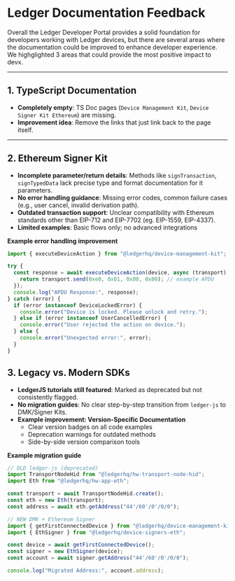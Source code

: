 # Ledger Documentation Feedback

Overall the Ledger Developer Portal provides a solid foundation for developers working with Ledger devices, but there are several areas where the documentation could be improved to enhance developer experience. We highglighted 3 areas that could provide the most positive impact to devx.

---

## 1. TypeScript Documentation
- **Completely empty**: TS Doc pages (`Device Management Kit`, `Device Signer Kit Ethereum`) are missing.
- **Improvement idea**: Remove the links that just link back to the page itself.

---

## 2. Ethereum Signer Kit
- **Incomplete parameter/return details**: Methods like `signTransaction`, `signTypedData` lack precise type and format documentation for it parameters.
- **No error handling guidance**: Missing error codes, common failure cases (e.g., user cancel, invalid derivation path).
- **Outdated transaction support**: Unclear compatibility with Ethereum standards other than EIP-712 and EIP-7702 (eg. EIP-1559, EIP-4337).
- **Limited examples**: Basic flows only; no advanced integrations

**Example error handling improvement**
```typescript
import { executeDeviceAction } from "@ledgerhq/device-management-kit";

try {
  const response = await executeDeviceAction(device, async (transport) => {
    return transport.send(0xe0, 0x01, 0x00, 0x00); // example APDU
  });
  console.log("APDU Response:", response);
} catch (error) {
  if (error instanceof DeviceLockedError) {
    console.error("Device is locked. Please unlock and retry.");
  } else if (error instanceof UserCancelledError) {
    console.error("User rejected the action on device.");
  } else {
    console.error("Unexpected error:", error);
  }
}
```

## 3. Legacy vs. Modern SDKs
- **LedgerJS tutorials still featured**: Marked as deprecated but not consistently flagged.
- **No migration guides**: No clear step-by-step transition from `ledger-js` to DMK/Signer Kits.
- **Example improvement: Version-Specific Documentation**
    - Clear version badges on all code examples
    - Deprecation warnings for outdated methods
    - Side-by-side version comparison tools

**Example migration guide**
```typescript
// OLD ledger-js (deprecated)
import TransportNodeHid from "@ledgerhq/hw-transport-node-hid";
import Eth from "@ledgerhq/hw-app-eth";

const transport = await TransportNodeHid.create();
const eth = new Eth(transport);
const address = await eth.getAddress("44'/60'/0'/0/0");

// NEW DMK + Ethereum Signer
import { getFirstConnectedDevice } from "@ledgerhq/device-management-kit";
import { EthSigner } from "@ledgerhq/device-signers-eth";

const device = await getFirstConnectedDevice();
const signer = new EthSigner(device);
const account = await signer.getAddress("44'/60'/0'/0/0");

console.log("Migrated Address:", account.address);
```